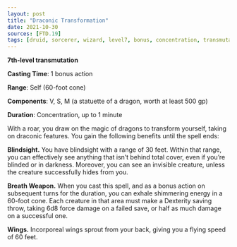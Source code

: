 ```yaml
---
layout: post
title: "Draconic Transformation"
date: 2021-10-30
sources: [FTD.19]
tags: [druid, sorcerer, wizard, level7, bonus, concentration, transmutation]
---
```


**7th-level transmutation**

**Casting Time**: 1 bonus action

**Range**: Self (60-foot cone)

**Components**: V, S, M (a statuette of a dragon, worth at least 500 gp)

**Duration**: Concentration, up to 1 minute

With a roar, you draw on the magic of dragons to transform yourself, taking on draconic features. You gain the following benefits until the spell ends:

**Blindsight.** You have blindsight with a range of 30 feet. Within that range, you can effectively see anything that isn’t behind total cover, even if you’re blinded or in darkness. Moreover, you can see an invisible creature, unless the creature successfully hides from you.

**Breath Weapon.** When you cast this spell, and as a bonus action on subsequent turns for the duration, you can exhale shimmering energy in a 60-foot cone. Each creature in that area must make a Dexterity saving throw, taking 6d8 force damage on a failed save, or half as much damage on a successful one.

**Wings.** Incorporeal wings sprout from your back, giving you a flying speed of 60 feet.
